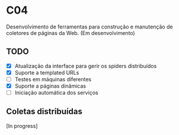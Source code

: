 # C04

Desenvolvimento de ferramentas para construção e manutenção de coletores de páginas da Web. (Em desenvolvimento)

## TODO

- [x] Atualização da interface para gerir os spiders distribuídos
- [x] Suporte a templated URLs
- [ ] Testes em máquinas diferentes
- [x] Suporte a páginas dinâmicas
- [ ] Iniciação automática dos serviços

## Coletas distribuídas

[In progress]

<!-- Siga os passos abaixo para o correto funcionamento.

Para iniciar a interface:

- Crie um ambiente virtual com **python 3.7**: `python3.7 -m venv venv`
- Ative o ambiente virtual: `source venv/bin/activate`
- Instale as dependências: `python install.py`
- Inicie o Zookeeper, Kafka e Redis (a partir da pasta corrente)
    - Zookeeper: `kafka_2.13-2.4.0/bin/zookeeper-server-start.sh kafka_2.13-2.4.0/config/zoo.properties`
    - Kafka: `kafka_2.13-2.4.0/bin/kafka-server-start.sh kafka_2.13-2.4.0/config/server.properties`
    - Redis: `./redis-5.0.10/src/redis-server`
- Inicie a interface: `python manage.py runserver --noreload`
    - `--noreload` garantirá que o Django não criará mais de uma instâncias de objetos que precisam ser únicos (consumidores Kafka, se não as mensagens ficam duplicadas)

Para iniciar os gerenciadores de spiders:
- Vá para a pasta `spider_manager`: `cd spider_manager/`
- Crie um ambiente virtual **python 3.6**: `python3.6 -m venv venv`
- Inicie o ambiente virtual: `source venv/bin/activate`
- Vá para a pasta `src`: `cd src/`
- Instale as dependências: `pip install -U pip & pip install -r requirements.txt`
- Execute o listener de comandos: `python command_listener.py`
    - Para ter mais de uma instância de spider executando para uma mesma coleta, inicie mais processos de `command_listener`

As coletas serão salvas no tópico `demo.crawled_firehose` junto com os possíveis links de arquivos descobertos. Uma forma de ver essas coletas é na pasta `kafka_2.13-2.4.0/` executar o comando: `bin/kafka-console-consumer.sh --bootstrap-server localhost:9092 --topic demo.crawled_firehose --from-beginning`
 -->

<!-- 
Existem 4 tipos de coletores bases, que podem ser personalizados através da interface feita em django:
1. Coletor de páginas estáticas
2. Coletor de páginas dinâmicas ou onde é necessário interagir com formulários.
3. Coletor para coleta de arquivos
4. Coletor para coleta de conjunto de arquivos

Os coletores são desenvolvidos em Scrapy em conjunto com Puppeteer para o caso de páginas dinâmicas. O gerenciamento dos coletores é feito com o Scrapy-cluster.

Dentre as funcionalidades disponíveis para os coletores, temos:
- Mecanismos para camuflagem dos coletores, como rotação de endereço de IP e gerenciamento de cookies.
- Mecanismos para tentar contornar Captchas e outras formas de bloqueio
- Ferramentas para gerar endereços automaticamente através de templates
- Ferramentas para extração e conversão de dados

Os coletores também podem ser gerenciados através de uma API RESTful.

## Instalação

Para usar o programa é necessário um _virtualenv_ ou uma máquina apenas com **Python 3.7+**, de maneira que os comandos _"python"_ referencie o Python 3.7+, e _"pip"_ procure a instalação de pacotes também do Python 3.7+.

Alguns serviços necessitam que o Java esteja rodando no sistema, o mesmo pode ser instalado por 
```
sudo apt install default-jre  
```

Para instalar todos os programas e suas dependencias execute o script install.py.
```
python install.py
```

Se deseja instalar apenas algum dos módulos implementados como o módulo de extração de parâmetros de formulários, navegue até a pasta do módulo e execute pip install:
```
cd src/form-parser
pip install .
```

## Execução

Para execução da interface basta executar o seguinte comando:
```
python run.py
```

E então basta acessar _http://localhost:8000/_

Se quiser acessar o programa através da rede, execute:
```
python run.py 0.0.0.0:8000
```
E então use o IP da máquina onde a interface está sendo executada para acessá-la. Por exemplo, se a máquina onde você rodou o comando acima tem endereço de IP _1.2.3.4_, e esse endereço é visível para sua máquina através da rede, você pode acessar _http://1.2.3.4:8000/_.


## Execução com Docker (standalone)

Antes de tudo, assegure-se de que o Docker está devidamente instalado no seu computador. Caso precise de instruições de como fazer isso, o seguinte link pode auxiliar nesse processo: https://docs.docker.com/get-docker/

Para instalação do sistema é necessário montar a imagem a partir do Dockerfile, para isso execute o seguinte comando a partir da raiz do repositório:
```
sudo docker build -t c01 .
```

Em seguida, é necessário executar a imagem. Ainda na raiz do respositório execute o comando responsável por isso:
```
sudo docker run --mount type=bind,source="$(pwd)/data",target=/data -p 8000:8000 -t c01
```

O comando acima garante que o container terá acesso ao disco da máquina, e esse aceso foi feito através da ligação da raiz do respositório com a raiz da imagem. Ou seja, ao configurar coletores com o seguinte caminho "/data/nome_coletor", os dados estarão sendo salvos na verdade no seguinte diretório da máquina: "caminho_da_raiz_repositório>/data/nome_coletor". É possível alterar o diretório na máquina hospedeira, para isso, basta alterar o trecho "$(pwd)" do comando para o diretório desejado.

Ao final do processo, basta acessar _http://localhost:8000/_


## Fluxo de interação com a interface
![Fluxograma](fluxo_interface_coletor_20200625.png) -->

